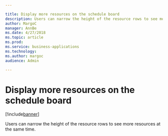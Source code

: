 ```yaml
---

title: Display more resources on the schedule board
description: Users can narrow the height of the resource rows to see more resources at the same time.
author: MargoC
manager: AnnBe
ms.date: 4/27/2018
ms.topic: article
ms.prod: 
ms.service: business-applications
ms.technology: 
ms.author: margoc
audience: Admin

---
```

#  Display more resources on the schedule board


[!include[banner](../../../../includes/banner.md)]

Users can narrow the height of the resource rows to see more resources at the
same time.
